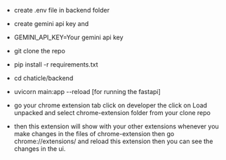 - create .env file in backend folder 
- create gemini api key and
- GEMINI_API_KEY=Your gemini api key


- git clone the repo
- pip install -r requirements.txt
- cd chaticle/backend
- uvicorn main:app --reload    [for running the fastapi]

- go your chrome extension tab click on developer the click on Load unpacked and select chrome-extension folder from your clone repo
- then this extension will show with your other extensions whenever you make changes in the files of chrome-extension then go chrome://extensions/ and reload this extension then you can see the changes in the ui.

